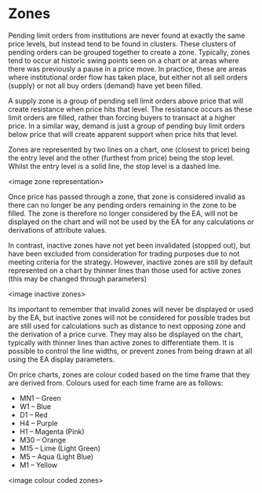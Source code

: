 # Zones

Pending limit orders from institutions are never found at exactly the same price levels, but instead tend to be found in clusters. These clusters of pending orders can be grouped together to create a zone. Typically, zones tend to occur at historic swing points seen on a chart or at areas where there was previously a pause in a price move. In practice, these are areas where institutional order flow has taken place, but either not all sell orders \(supply\) or not all buy orders \(demand\) have yet been filled.

A supply zone is a group of pending sell limit orders above price that will create resistance when price hits that level. The resistance occurs as these limit orders are filled, rather than forcing buyers to transact at a higher price. In a similar way, demand is just a group of pending buy limit orders below price that will create apparent support when price hits that level.

Zones are represented by two lines on a chart, one \(closest to price\) being the entry level and the other \(furthest from price\) being the stop level. Whilst the entry level is a solid line, the stop level is a dashed line.

&lt;image zone representation&gt;

Once price has passed through a zone, that zone is considered invalid as there can no longer be any pending orders remaining in the zone to be filled. The zone is therefore no longer considered by the EA, will not be displayed on the chart and will not be used by the EA for any calculations or derivations of attribute values.

In contrast, inactive zones have not yet been invalidated \(stopped out\), but have been excluded from consideration for trading purposes due to not meeting criteria for the strategy. However, inactive zones are still by default represented on a chart by thinner lines than those used for active zones \(this may be changed through parameters\)

&lt;image inactive zones&gt;

Its important to remember that invalid zones will never be displayed or used by the EA, but inactive zones will not be considered for possible trades but are still used for calculations such as distance to next opposing zone and the derivation of a price curve. They may also be displayed on the chart, typically with thinner lines than active zones to differentiate them. It is possible to control the line widths, or prevent zones from being drawn at all using the EA display parameters.

On price charts, zones are colour coded based on the time frame that they are derived from. Colours used for each time frame are as follows:

* MN1 – Green
* W1 – Blue
* D1 – Red
* H4 – Purple
* H1 – Magenta \(Pink\)
* M30 – Orange
* M15 – Lime \(Light Green\)
* M5 – Aqua \(Light Blue\)
* M1 – Yellow

&lt;image colour coded zones&gt;

